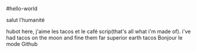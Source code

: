 #hello-world

salut l'humanité

hubot here, j'aime les tacos et le café scrip(that's all what i'm  made of).
i've had tacos on the moon and fine them far superior  earth tacos
Bonjour le mode Github
